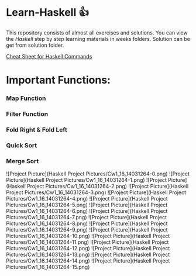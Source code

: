 
# Learn-Haskell  :+1:
This repository consists of almost all exercises and solutions. You can view the *Haskell* step by step
learning materials in weeks folders. Solution can be get from solution folder.

[Cheat Sheet for Haskell Commands](https://github.com/badarshahzad/Learn-Haskell/blob/master/CheatSheet.pdf)


# Important Functions: 

### Map Function
### Filter Function
### Fold Right & Fold Left
### Quick Sort
### Merge Sort

![Project Picture](Haskell Project Pictures/Cw1_16_14031264-0.png)
![Project Picture](Haskell Project Pictures/Cw1_16_14031264-1.png)
![Project Picture](Haskell Project Pictures/Cw1_16_14031264-2.png)
![Project Picture](Haskell Project Pictures/Cw1_16_14031264-3.png)
![Project Picture](Haskell Project Pictures/Cw1_16_14031264-4.png)
![Project Picture](Haskell Project Pictures/Cw1_16_14031264-5.png)
![Project Picture](Haskell Project Pictures/Cw1_16_14031264-6.png)
![Project Picture](Haskell Project Pictures/Cw1_16_14031264-7.png)
![Project Picture](Haskell Project Pictures/Cw1_16_14031264-8.png)
![Project Picture](Haskell Project Pictures/Cw1_16_14031264-9.png)
![Project Picture](Haskell Project Pictures/Cw1_16_14031264-10.png)
![Project Picture](Haskell Project Pictures/Cw1_16_14031264-11.png)
![Project Picture](Haskell Project Pictures/Cw1_16_14031264-12.png)
![Project Picture](Haskell Project Pictures/Cw1_16_14031264-13.png)
![Project Picture](Haskell Project Pictures/Cw1_16_14031264-14.png)
![Project Picture](Haskell Project Pictures/Cw1_16_14031264-15.png)
